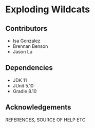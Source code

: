 # Exploding Wildcats

## Contributors
- Isa Gonzalez
- Brennan Benson
- Jason Lu

## Dependencies
- JDK 11
- JUnit 5.10
- Gradle 8.10

## Acknowledgements
REFERENCES, SOURCE OF HELP ETC
